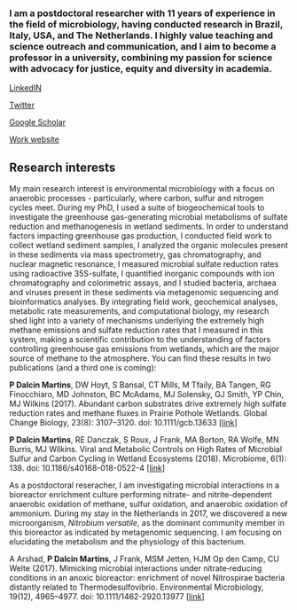 ### I am a postdoctoral researcher with 11 years of experience in the field of microbiology, having conducted research in Brazil, Italy, USA, and The Netherlands. I highly value teaching and science outreach and communication, and I aim to become a professor in a university, combining my passion for science with advocacy for justice, equity and diversity in academia.

[LinkedIN](https://www.linkedin.com/in/paula-dalcin-martins/)

[Twitter](https://twitter.com/pdalcinmartins)

[Google Scholar](https://scholar.google.com/citations?user=ZndoX20AAAAJ&hl=en)

[Work website](https://www.ru.nl/microbiology/department/people/paula-dalcin-martins/)

## Research interests

My main research interest is environmental microbiology with a focus on anaerobic processes - particularly, where carbon, sulfur and nitrogen cycles meet. During my PhD, I used a suite of biogeochemical tools to investigate the greenhouse gas-generating microbial metabolisms of sulfate reduction and methanogenesis in wetland sediments. In order to understand factors impacting greenhouse gas production, I conducted field work to collect wetland sediment samples, I analyzed the organic molecules present in these sediments via mass spectrometry, gas chromatography, and nuclear magnetic resonance, I measured microbial sulfate reduction rates using radioactive 35S-sulfate, I quantified inorganic compounds with ion chromatography and colorimetric assays, and I studied bacteria, archaea and viruses present in these sediments via metagenomic sequencing and bioinformatics analyses. By integrating field work, geochemical analyses, metabolic rate measurements, and computational biology, my research shed light into a variety of mechanisms underlying the extremely high methane emissions and sulfate reduction rates that I measured in this system, making a scientific contribution to the understanding of factors controlling greenhouse gas emissions from wetlands, which are the major source of methane to the atmosphere. You can find these results in two publications (and a third one is coming):

**P Dalcin Martins**, DW Hoyt, S Bansal, CT Mills, M Tfaily, BA Tangen, RG Finocchiaro, MD Johnston, BC McAdams, MJ Solensky, GJ Smith, YP Chin, MJ Wilkins (2017). Abundant carbon substrates drive extremely high sulfate reduction rates and methane fluxes in Prairie Pothole Wetlands. Global Change Biology, 23(8): 3107–3120. doi: 10.1111/gcb.13633 [[link](https://doi.org/10.1111/gcb.13633)]

**P Dalcin Martins**, RE Danczak, S Roux, J Frank, MA Borton, RA Wolfe, MN Burris, MJ Wilkins. Viral and Metabolic Controls on High Rates of Microbial Sulfur and Carbon Cycling in Wetland Ecosystems (2018). Microbiome, 6(1): 138. doi: 10.1186/s40168-018-0522-4 [[link](https://doi.org/10.1186/s40168-018-0522-4)]

As a postdoctoral reseracher, I am investigating microbial interactions in a bioreactor enrichment culture performing nitrate- and nitrite-dependent anaerobic oxidation of methane, sulfur oxidation, and anaerobic oxidation of ammonium. During my stay in the Netherlands in 2017, we discovered a new microorganism, _Nitrobium versatile_, as the dominant community member in this bioreactor as indicated by metagenomic sequencing. I am focusing on elucidating the metabolism and the physiology of this bacterium.

A Arshad, **P Dalcin Martins**, J Frank, MSM Jetten, HJM Op den Camp, CU Welte (2017). Mimicking microbial interactions under nitrate‐reducing conditions in an anoxic bioreactor: enrichment of novel Nitrospirae bacteria distantly related to Thermodesulfovibrio. Environmental Microbiology, 19(12), 4965–4977. doi: 10.1111/1462-2920.13977 [[link](https://doi.org/10.1111/1462-2920.13977)]
